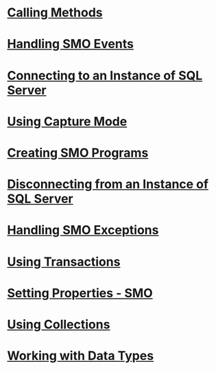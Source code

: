 # [Calling Methods](calling-methods.md)
# [Handling SMO Events](handling-smo-events.md)
# [Connecting to an Instance of SQL Server](connecting-to-an-instance-of-sql-server.md)
# [Using Capture Mode](using-capture-mode.md)
# [Creating SMO Programs](creating-smo-programs.md)
# [Disconnecting from an Instance of SQL Server](disconnecting-from-an-instance-of-sql-server.md)
# [Handling SMO Exceptions](handling-smo-exceptions.md)
# [Using Transactions](using-transactions.md)
# [Setting Properties - SMO](setting-properties-smo.md)
# [Using Collections](using-collections.md)
# [Working with Data Types](working-with-data-types.md)
